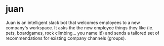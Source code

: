 # juan
Juan is an intelligent slack bot that welcomes employees to a new company's workspace. It asks the the new employee things they like (ie. pets, boardgames, rock climbing... you name it!) and sends a tailored set of recommendations for existing company channels (groups).
